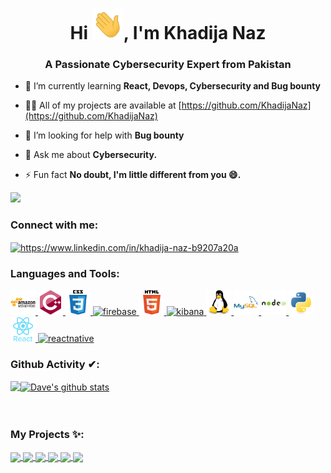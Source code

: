<h1 align="center">Hi <img src="https://raw.githubusercontent.com/KevinPatel04/KevinPatel04/master/Hi.gif" width="50px">, I'm Khadija Naz</h1>
<h3 align="center">A Passionate Cybersecurity Expert from Pakistan</h3>

- 🌱 I’m currently learning **React, Devops, Cybersecurity and Bug bounty**

- 👨‍💻 All of my projects are available at [https://github.com/KhadijaNaz](https://github.com/KhadijaNaz)

- 🤝 I’m looking for help with **Bug bounty**

- 💬 Ask me about **Cybersecurity.**

- ⚡ Fun fact **No doubt, I'm little different from you 😄.**

![](https://camo.githubusercontent.com/992babdffd8c74a1502de375fbdf7e4d54773242/68747470733a2f2f6d656469612e67697068792e636f6d2f6d656469612f53576f536b4e36447854737a71494b4571762f67697068792e676966)
<h3 align="left">Connect with me:</h3>
<p align="left">
<a href="https://www.linkedin.com/in/khadija-naz-b9207a20a" target="blank"><img align="center" src="https://raw.githubusercontent.com/rahuldkjain/github-profile-readme-generator/master/src/images/icons/Social/linked-in-alt.svg" alt="https://www.linkedin.com/in/khadija-naz-b9207a20a" height="30" width="40" /></a>
</p>

<h3 align="left">Languages and Tools:</h3>
<p align="left"> <a href="https://aws.amazon.com" target="_blank"> <img src="https://raw.githubusercontent.com/devicons/devicon/master/icons/amazonwebservices/amazonwebservices-original-wordmark.svg" alt="aws" width="40" height="40"/> </a> <a href="https://www.w3schools.com/cpp/" target="_blank"> <img src="https://raw.githubusercontent.com/devicons/devicon/master/icons/cplusplus/cplusplus-original.svg" alt="cplusplus" width="40" height="40"/> </a> <a href="https://www.w3schools.com/css/" target="_blank"> <img src="https://raw.githubusercontent.com/devicons/devicon/master/icons/css3/css3-original-wordmark.svg" alt="css3" width="40" height="40"/> </a> <a href="https://firebase.google.com/" target="_blank"> <img src="https://www.vectorlogo.zone/logos/firebase/firebase-icon.svg" alt="firebase" width="40" height="40"/> </a> <a href="https://www.w3.org/html/" target="_blank"> <img src="https://raw.githubusercontent.com/devicons/devicon/master/icons/html5/html5-original-wordmark.svg" alt="html5" width="40" height="40"/> </a> <a href="https://www.elastic.co/kibana" target="_blank"> <img src="https://www.vectorlogo.zone/logos/elasticco_kibana/elasticco_kibana-icon.svg" alt="kibana" width="40" height="40"/> </a> <a href="https://www.linux.org/" target="_blank"> <img src="https://raw.githubusercontent.com/devicons/devicon/master/icons/linux/linux-original.svg" alt="linux" width="40" height="40"/> </a> <a href="https://www.mysql.com/" target="_blank"> <img src="https://raw.githubusercontent.com/devicons/devicon/master/icons/mysql/mysql-original-wordmark.svg" alt="mysql" width="40" height="40"/> </a> <a href="https://nodejs.org" target="_blank"> <img src="https://raw.githubusercontent.com/devicons/devicon/master/icons/nodejs/nodejs-original-wordmark.svg" alt="nodejs" width="40" height="40"/> </a> <a href="https://www.python.org" target="_blank"> <img src="https://raw.githubusercontent.com/devicons/devicon/master/icons/python/python-original.svg" alt="python" width="40" height="40"/> </a> <a href="https://reactjs.org/" target="_blank"> <img src="https://raw.githubusercontent.com/devicons/devicon/master/icons/react/react-original-wordmark.svg" alt="react" width="40" height="40"/> </a> <a href="https://reactnative.dev/" target="_blank"> <img src="https://reactnative.dev/img/header_logo.svg" alt="reactnative" width="40" height="40"/> </a> </p>

### Github Activity ✔:

<a href="https://github.com/KhadijaNaz">
  <img align="left" src="https://github-readme-stats.vercel.app/api/top-langs/?username=KhadijaNaz&theme=tokyonight" />
  </a>

<a href="https://github.com/KhadijaNaz">
 <img align="center" src="https://github-readme-stats.vercel.app/api?username=KhadijaNaz&show_icons=true&theme=tokyonight&line_height=27" alt="Dave's github stats"/>
</a>

<br/>
<br/>
<br/>

### My Projects ✨:
  
<a href="https://github.com/KhadijaNaz/Monsters">
  <img align="center" src="https://github-readme-stats.vercel.app/api/pin/?username=KhadijaNaz&repo=Monsters&theme=tokyonight" />
</a>

<a href="https://github.com/KhadijaNaz/Packet-Loss-Testing-Tool">
  <img align="center" src="https://github-readme-stats.vercel.app/api/pin/?username=KhadijaNaz&repo=Packet-Loss-Testing-Tool&theme=tokyonight" />
</a>

<a href="https://github.com/KhadijaNaz/Synthesis-Calculator">
  <img align="center" src="https://github-readme-stats.vercel.app/api/pin/?username=KhadijaNaz&repo=Synthesis-Calculator&theme=tokyonight" />
</a>

<a href="https://github.com/KhadijaNaz/Syntex-Error-Checker">
  <img align="center" src="https://github-readme-stats.vercel.app/api/pin/?username=KhadijaNaz&repo=Syntex-Error-Checker&theme=tokyonight" />
</a>

<a href="https://github.com/KhadijaNaz/Bank-Management-System">
  <img align="center" src="https://github-readme-stats.vercel.app/api/pin/?username=KhadijaNaz&repo=Bank-Management-System&theme=tokyonight" />
</a>

<a href="https://github.com/KhadijaNaz/Rock-Paper-Scissor-Game">
  <img align="center" src="https://github-readme-stats.vercel.app/api/pin/?username=KhadijaNaz&repo=Rock-Paper-Scissor-Game&theme=tokyonight" />
</a>
